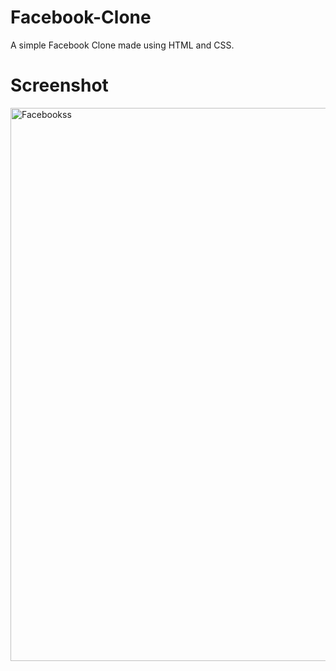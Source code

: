 # Facebook-Clone
A simple Facebook Clone made using HTML and CSS.

# Screenshot
<img width="885" alt="Facebookss" src="https://user-images.githubusercontent.com/104501858/187382914-f14e05ec-74a3-49ef-a478-f9931229786d.png">
